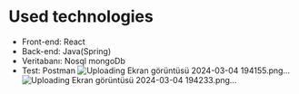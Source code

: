 # Used technologies

* Front-end: React
* Back-end: Java(Spring)
* Veritabanı: Nosql mongoDb
* Test: Postman
![Uploading Ekran görüntüsü 2024-03-04 194155.png…]()
![Uploading Ekran görüntüsü 2024-03-04 194233.png…]()
